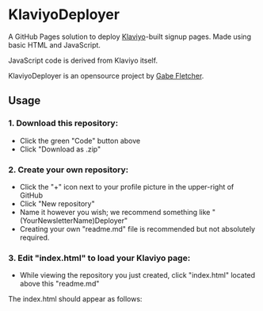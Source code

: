 # KlaviyoDeployer
A GitHub Pages solution to deploy [Klaviyo](https://klaviyo.com)-built signup pages. Made using basic HTML and JavaScript. 

JavaScript code is derived from Klaviyo itself.

KlaviyoDeployer is an opensource project by [Gabe Fletcher](https://dub.sh/gabe).

## Usage
### 1. Download this repository:
- Click the green "Code" button above
- Click "Download as .zip"
### 2. Create your own repository:
- Click the "+" icon next to your profile picture in the upper-right of GitHub
- Click "New repository"
- Name it however you wish; we recommend something like "(YourNewsletterName)Deployer"
- Creating your own "readme.md" file is recommended but not absolutely required.
### 3. Edit "index.html" to load your Klaviyo page:
- While viewing the repository you just created, click "index.html" located above this "readme.md"

The index.html should appear as follows:
```

